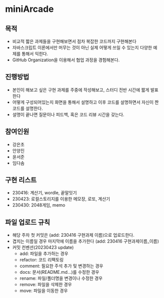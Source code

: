 # miniArcade

## 목적

- 비교적 짧은 과제들을 구현해보면서 점차 복잡한 코드까지 구현해본다
- 자바스크립트 이론에서만 머무는 것이 아닌 실제 어떻게 쓰일 수 있는지 다양한 예제를 통해서 익힌다.
- GitHub Organization을 이용해서 협업 과정을 경험해본다.

## 진행방법
- 본인이 해보고 싶은 구현 과제를 주중에 작성해보고, 스터디 전반 시간에 짧게 발표한다
- 어떻게 구성되어있는지 화면을 통해서 설명하고 이후 코드를 설명하면서 자신이 짠 코드를 설명한다.
- 설명이 끝나면 질문이나 피드백, 혹은 코드 리뷰 시간을 갖는다.

## 참여인원
- 강은초
- 안양진
- 윤서준
- 임다솜

## 구현 리스트

- 230416: 계산기, wordle, 끝말잇기
- 230423: 로컬스토리지를 이용한 메모장, 로또, 계산기
- 230430: 2048게임, memo

## 파일 업로드 규칙

 - 해당 주차 첫 커밋은 (add: 230416 구현과제 이름)으로 업로드한다.
 - 겹치는 이름일 경우 마지막에 이름을 추가한다 (add: 230416 구현과제이름_이름)
 - 커밋 컨벤션(20230423 update)
   - add: 파일을 추가하는 경우
   - refactor: 코드 리팩토링
   - comment: 필요한 주석 추가 및 변경하는 경우
   - docs: 문서(README.md...)를 수정한 경우
   - rename: 파일/폴더명을 변경이나 수정한 경우
   - remove: 파일을 삭제한 경우
   - move: 파일을 이동한 경우


